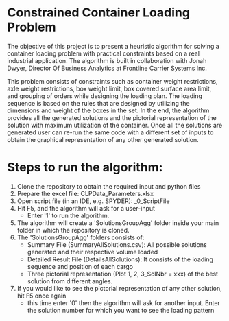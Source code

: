 # Constrained Container Loading Problem
The objective of this project is to present a heuristic algorithm for solving a container loading problem with practical constraints based on a real industrial application. The algorithm is built in collaboration with Jonah Dwyer, Director Of Business Analytics at Frontline Carrier Systems Inc.

This problem consists of constraints such as container weight restrictions, axle weight restrictions, box weight limit, box covered surface area limit, and grouping of orders while designing the loading plan. The loading sequence is based on the rules that are designed by utilizing the dimensions and weight of the boxes in the set. In the end, the algorithm provides all the generated solutions and the pictorial representation of the solution with maximum utilization of the container. Once all the solutions are generated user can re-run the same code with a different set of inputs to obtain the graphical representation of any other generated solution. 

# Steps to run the algorithm:
1. Clone the repository to obtain the required input and python files
2. Prepare the excel file: CLPData_Parameters.xlsx
3. Open script file (in an IDE, e.g. SPYDER): _0_ScriptFile
4. Hit F5, and the algorithm will ask for a user-input
   - Enter '1' to run the algorithm.   
5. The algorithm will create a 'SolutionsGroupAgg' folder inside your main folder in which the repository is cloned.
6. The 'SolutionsGroupAgg' folders consists of:
   - Summary File (SummaryAllSolutions.csv): All possible solutions generated and their respective volume loaded
   - Detailed Result File (DetailsAllSolutions): It consists of the loading sequence and position of each cargo
   - Three pictorial representation (Plot 1, 2, 3_SolNbr = xxx) of the best solution from different angles.
7. If you would like to see the pictorial representation of any other solution, hit F5 once again
   - this time enter '0' then the algorithm will ask for another input. Enter the solution number for which you want to see the loading pattern
